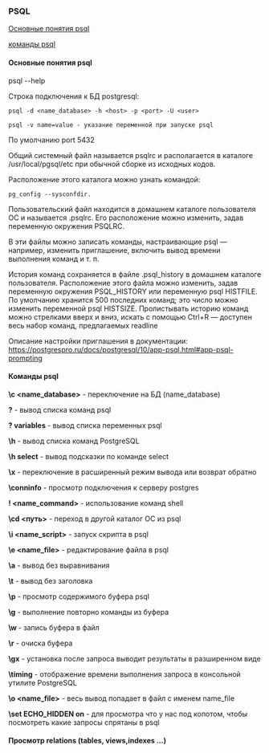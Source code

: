 ### PSQL

[Основные понятия psql](https://github.com/Aleksey-10081967/Postgresql-study/blob/main/psql/readme.md#%D0%BE%D1%81%D0%BD%D0%BE%D0%B2%D0%BD%D1%8B%D0%B5-%D0%BF%D0%BE%D0%BD%D1%8F%D1%82%D0%B8%D1%8F-psql)

[команды psql](https://github.com/Aleksey-10081967/Postgresql-study/blob/main/psql/readme.md#%D0%BA%D0%BE%D0%BC%D0%B0%D0%BD%D0%B4%D1%8B-psql)


#### Основные понятия psql

psql --help

Строка подключения к БД postgresql:

    psql -d <name_database> -h <host> -p <port> -U <user>

    psql -v name=value - указание переменной при запуске psql
    
По умолчанию port 5432

Общий системный файл называется psqlrc и располагается в каталоге /usr/local/pgsql/etc при обычной сборке из исходных кодов.

Расположение этого каталога можно узнать командой:

    pg_config --sysconfdir.

Пользовательский файл находится в домашнем каталоге пользователя ОС и называется .psqlrc. Его расположение можно изменить, задав
переменную окружения PSQLRC.

В эти файлы можно записать команды, настраивающие psql — например, изменить приглашение, включить вывод времени выполнения команд и т. п.

История команд сохраняется в файле .psql_history в домашнем каталоге пользователя. 
Расположение этого файла можно изменить, задав переменную окружения PSQL_HISTORY или переменную psql HISTFILE. 
По умолчанию хранится 500 последних команд; это число можно изменить переменной psql HISTSIZE.
Пролистывать историю команд можно стрелками вверх и вниз, искать с помощью Ctrl+R — доступен весь набор команд, предлагаемых readline

Описание настройки приглашения в документации: https://postgrespro.ru/docs/postgresql/10/app-psql.html#app-psql-prompting

#### Команды psql

**\с <name_database>** - переключение на БД (name_database)

**\?** - вывод списка команд psql

**\? variables** - вывод списка переменных psql

**\h** - вывод списка команд PostgreSQL

**\h select** - вывод подсказки по команде select

**\x** - переключение в расширенный режим вывода или возврат обратно

**\conninfo** - просмотр подключения к серверу postgres

**\! <name_command>** - использование команд shell

**\cd <путь>** - переход в другой каталог OC из psql

**\i <name_script>** - запуск скрипта в psql

**\e <name_file>** - редактирование файла в psql

**\a** - вывод без выравнивания

**\t** - вывод без заголовка

**\p** - просмотр содержимого буфера psql

**\g** - выполнение повторно команды из буфера

**\w <file>** - запись буфера в файл
  
**\r** - очиска буфера
  
**\gx** - установка после запроса выводит результаты в разширенном виде
  
**\timing** - отображение времени выполнения запроса в консольной утилите PostgreSQL
    
**\o <name_file>** - весь вывод попадает в файл с именем name_file

**\set ECHO_HIDDEN on** - для просмотра что у нас под копотом, чтобы посмотреть какие запросы спрятаны в psql

#### Просмотр relations (tables, views,indexes ...)
    
    
    
    
    
